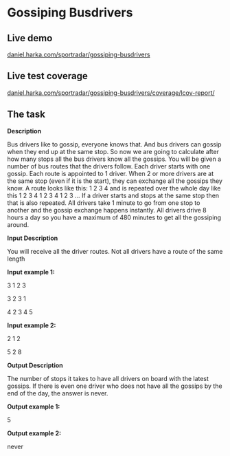 # Gossiping Busdrivers

## Live demo

[daniel.harka.com/sportradar/gossiping-busdrivers](https://daniel.harka.com/sportradar/gossiping-busdrivers/)

## Live test coverage

[daniel.harka.com/sportradar/gossiping-busdrivers/coverage/lcov-report/](https://daniel.harka.com/sportradar/gossiping-busdrivers/coverage/lcov-report/)

## The task

**Description**

Bus drivers like to gossip, everyone knows that. And bus drivers can gossip when they end up at the same stop. So now we are going to calculate after how many stops all the bus drivers know all the gossips. You will be given a number of bus routes that the drivers follow. Each driver starts with one gossip. Each route is appointed to 1 driver. When 2 or more drivers are at the same stop (even if it is the start), they can exchange all the gossips they know. A route looks like this: 1 2 3 4 and is repeated over the whole day like this 1 2 3 4 1 2 3 4 1 2 3 … If a driver starts and stops at the same stop then that is also repeated. All drivers take 1 minute to go from one stop to another and the gossip exchange happens instantly. All drivers drive 8 hours a day so you have a maximum of 480 minutes to get all the gossiping around.

**Input Description**

You will receive all the driver routes. Not all drivers have a route of the same length

**Input example 1:**

3 1 2 3

3 2 3 1

4 2 3 4 5

**Input example 2:**

2 1 2

5 2 8

**Output Description**

The number of stops it takes to have all drivers on board with the latest gossips. If there is even one driver who does not have all the gossips by the end of the day, the answer is never.

**Output example 1:**

5

**Output example 2:**

never
